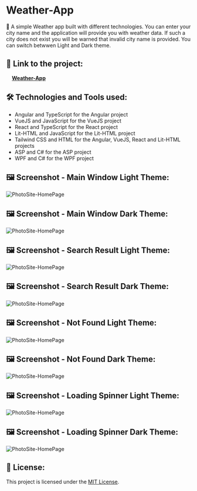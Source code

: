 # Weather-App

:dart:  A simple Weather app built with different technologies. You can enter your city name and the application will provide you with weather data. If such a city does not exist you will be warned that invalid city name is provided. You can switch betwwen Light and Dark theme.

## 🔗 **Link to the project:**

&nbsp;&nbsp;&nbsp;&nbsp;**[Weather-App](https://my-weather-app-vi51.onrender.com/)**

## :hammer_and_wrench: Technologies and Tools used:

- Angular and TypeScript for the Angular project
- VueJS and JavaScript for the VueJS project
- React and TypeScript for the React project
- Lit-HTML and JavaScript for the Lit-HTML project
- Tailwind CSS and HTML for the Angular, VueJS, React and Lit-HTML projects
- ASP and C# for the ASP project
- WPF and C# for the WPF project

## :framed_picture: Screenshot - Main Window Light Theme:

![PhotoSite-HomePage](https://mikegscoder.github.io/img/WeatherApp/MainWindowLight.jpg)

## :framed_picture: Screenshot - Main Window Dark Theme:

![PhotoSite-HomePage](https://mikegscoder.github.io/img/WeatherApp/MainWindowDark.jpg)

## :framed_picture: Screenshot - Search Result Light Theme:

![PhotoSite-HomePage](https://mikegscoder.github.io/img/WeatherApp/SearchResultLight.jpg)

## :framed_picture: Screenshot - Search Result Dark Theme:

![PhotoSite-HomePage](https://mikegscoder.github.io/img/WeatherApp/SearchResultDark.jpg)

## :framed_picture: Screenshot - Not Found Light Theme:

![PhotoSite-HomePage](https://mikegscoder.github.io/img/WeatherApp/NotFoundLight.jpg)

## :framed_picture: Screenshot - Not Found Dark Theme:

![PhotoSite-HomePage](https://mikegscoder.github.io/img/WeatherApp/NotFoundDark.jpg)

## :framed_picture: Screenshot - Loading Spinner Light Theme:

![PhotoSite-HomePage](https://mikegscoder.github.io/img/WeatherApp/LoaderLight.jpg)

## :framed_picture: Screenshot - Loading Spinner Dark Theme:

![PhotoSite-HomePage](https://mikegscoder.github.io/img/WeatherApp/LoaderDark.jpg)

## 📖 License:

This project is licensed under the [MIT License](LICENSE).